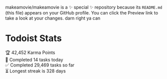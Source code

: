 makeamovie/makeamovie is a ✨ special ✨ repository because its `README.md` (this file) appears on your GitHub profile.
You can click the Preview link to take a look at your changes. darn right ya can

# Todoist Stats

<!-- TODO-IST:START -->
🏆  42,452 Karma Points           
🌸  Completed 14 tasks today           
✅  Completed 29,469 tasks so far           
⏳  Longest streak is 328 days
<!-- TODO-IST:END -->